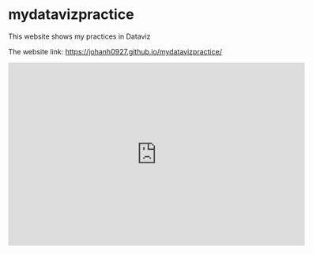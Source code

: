 # mydatavizpractice
This website shows my practices in Dataviz

The website link: https://johanh0927.github.io/mydatavizpractice/


<iframe width="600" height="371" seamless frameborder="0" scrolling="no" src="https://docs.google.com/spreadsheets/d/e/2PACX-1vTDmYNOdE7dEFW2ui7DrPVpJtvNnzVjAcgyq6xLjYXi3EtivfXjOnRMpU--Pg2eHT0B1Ypls17X-HNz/pubchart?oid=1594583405&amp;format=interactive"></iframe>
